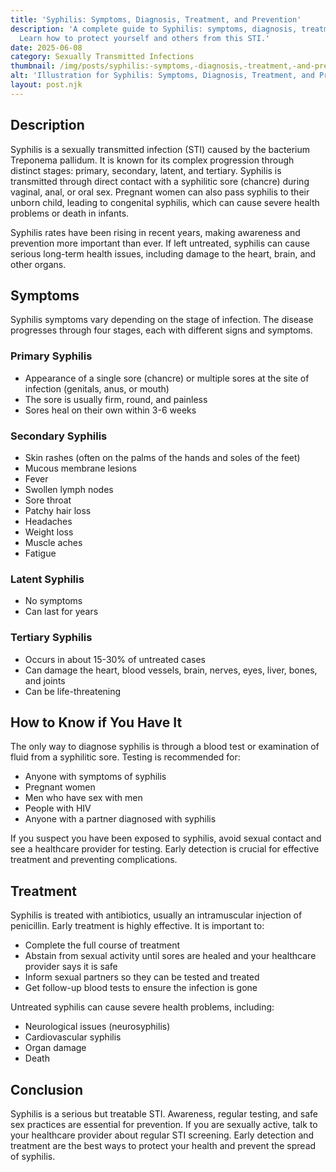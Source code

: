 ```yaml
---
title: 'Syphilis: Symptoms, Diagnosis, Treatment, and Prevention'
description: 'A complete guide to Syphilis: symptoms, diagnosis, treatment, and prevention.
  Learn how to protect yourself and others from this STI.'
date: 2025-06-08
category: Sexually Transmitted Infections
thumbnail: /img/posts/syphilis:-symptoms,-diagnosis,-treatment,-and-prevention.webp
alt: 'Illustration for Syphilis: Symptoms, Diagnosis, Treatment, and Prevention'
layout: post.njk
---
```


## Description
Syphilis is a sexually transmitted infection (STI) caused by the bacterium Treponema pallidum. It is known for its complex progression through distinct stages: primary, secondary, latent, and tertiary. Syphilis is transmitted through direct contact with a syphilitic sore (chancre) during vaginal, anal, or oral sex. Pregnant women can also pass syphilis to their unborn child, leading to congenital syphilis, which can cause severe health problems or death in infants.

Syphilis rates have been rising in recent years, making awareness and prevention more important than ever. If left untreated, syphilis can cause serious long-term health issues, including damage to the heart, brain, and other organs.

## Symptoms
Syphilis symptoms vary depending on the stage of infection. The disease progresses through four stages, each with different signs and symptoms.

### Primary Syphilis
- Appearance of a single sore (chancre) or multiple sores at the site of infection (genitals, anus, or mouth)
- The sore is usually firm, round, and painless
- Sores heal on their own within 3-6 weeks

### Secondary Syphilis
- Skin rashes (often on the palms of the hands and soles of the feet)
- Mucous membrane lesions
- Fever
- Swollen lymph nodes
- Sore throat
- Patchy hair loss
- Headaches
- Weight loss
- Muscle aches
- Fatigue

### Latent Syphilis
- No symptoms
- Can last for years

### Tertiary Syphilis
- Occurs in about 15-30% of untreated cases
- Can damage the heart, blood vessels, brain, nerves, eyes, liver, bones, and joints
- Can be life-threatening

## How to Know if You Have It
The only way to diagnose syphilis is through a blood test or examination of fluid from a syphilitic sore. Testing is recommended for:
- Anyone with symptoms of syphilis
- Pregnant women
- Men who have sex with men
- People with HIV
- Anyone with a partner diagnosed with syphilis

If you suspect you have been exposed to syphilis, avoid sexual contact and see a healthcare provider for testing. Early detection is crucial for effective treatment and preventing complications.

## Treatment
Syphilis is treated with antibiotics, usually an intramuscular injection of penicillin. Early treatment is highly effective. It is important to:
- Complete the full course of treatment
- Abstain from sexual activity until sores are healed and your healthcare provider says it is safe
- Inform sexual partners so they can be tested and treated
- Get follow-up blood tests to ensure the infection is gone

Untreated syphilis can cause severe health problems, including:
- Neurological issues (neurosyphilis)
- Cardiovascular syphilis
- Organ damage
- Death

## Conclusion
Syphilis is a serious but treatable STI. Awareness, regular testing, and safe sex practices are essential for prevention. If you are sexually active, talk to your healthcare provider about regular STI screening. Early detection and treatment are the best ways to protect your health and prevent the spread of syphilis. 